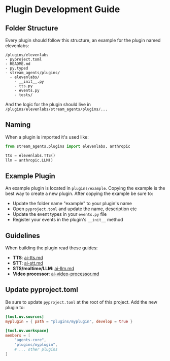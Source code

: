 
# Plugin Development Guide

## Folder Structure

Every plugin should follow this structure, an example for the plugin named elevenlabs:

```
/plugins/elevenlabs
- pyproject.toml
- README.md
- py.typed
- stream_agents/plugins/
  - elevenlabs/
    - __init__.py
    - tts.py
    - events.py
    - tests/
```

And the logic for the plugin should live in `/plugins/elevenlabs/stream_agents/plugins/...`

## Naming

When a plugin is imported it's used like:

```python
from stream_agents.plugins import elevenlabs, anthropic

tts = elevenlabs.TTS()
llm = anthropic.LLM()
```

## Example Plugin

An example plugin is located in `plugins/example`. Copying the example is the best way to create a new plugin. After copying the example be sure to:

- Update the folder name "example" to your plugin's name
- Open `pyproject.toml` and update the name, description etc
- Update the event types in your `events.py` file
- Register your events in the plugin's `__init__` method

## Guidelines

When building the plugin read these guides:

- **TTS**: [ai-tts.md](ai-tts.md)
- **STT**: [ai-stt.md](ai-stt.md)  
- **STS/realtime/LLM**: [ai-llm.md](ai-llm.md)
- **Video processor**: [ai-video-processor.md](ai-video-processor.md)

## Update pyproject.toml

Be sure to update `pyproject.toml` at the root of this project. Add the new plugin to:

```toml
[tool.uv.sources]
myplugin = { path = "plugins/myplugin", develop = true }

[tool.uv.workspace]
members = [
    "agents-core",
    "plugins/myplugin",
    # ... other plugins
]
```